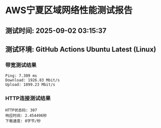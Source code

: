 # AWS宁夏区域网络性能测试报告
## 测试时间: 2025-09-02 03:15:37
## 测试环境: GitHub Actions Ubuntu Latest (Linux)

### 带宽测试结果
```
Ping: 7.309 ms
Download: 1926.83 Mbit/s
Upload: 1899.23 Mbit/s
```

### HTTP连接测试结果
```
HTTP状态码: 307
响应时间: 2.454496秒
下载速度: 0字节/秒
```

